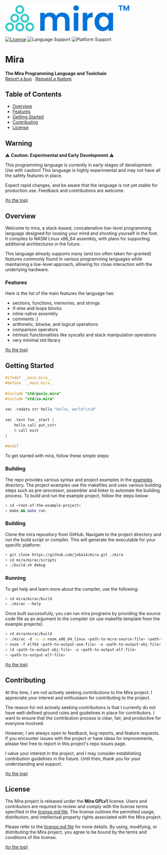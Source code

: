 
<a href="https://github.com/joba14/mira">
	<img src="./logo.svg" alt="Logo" width="400">
</a>

[![License](https://img.shields.io/badge/license-Mira_GPLv1-brightgreen.svg?style=for-the-badge)](./license.md)
![Language Support](https://img.shields.io/badge/languages-C-brightgreen.svg?style=for-the-badge)
![Platform Support](https://img.shields.io/badge/platforms-Linux-brightgreen.svg?style=for-the-badge)


# Mira
**The Mira Programming Language and Toolchain**<br>[Report a bug](https://github.com/joba14/mira/issues/new) · [Request a feature](https://github.com/joba14/mira/issues/new)


## Table of Contents
 - [Overview](#overview)
 - [Features](#features)
 - [Getting Started](#getting-started)
 - [Contributing](#contributing)
 - [License](#license)


## Warning
⚠️ **Caution: Experimental and Early Development** ⚠️

This programming language is currently in early stages of development. Use with caution! This language is highly experimental and may not have all the safety features in place.

Expect rapid changes, and be aware that the language is not yet stable for production use. Feedback and contributions are welcome.

[(to the top)](#mira)


## Overview
Welcome to mira, a stack-based, concatenative low-level programming language designed for loosing your mind and shooting yourself in the foot. It compiles to NASM Linux x86_64 assembly, with plans for supporting additional architectures in the future.

This language already supports many (and too often taken for-granted) features commonly found in various programming languages while maintaining a low-level approach, allowing for close interaction with the underlying hardware.

### Features
Here is the list of the main features the language has:
- sections, functions, memories, and strings
- if-else and loops blocks
- inline native assembly
- comments :)
- arithmetic, bitwise, and logical operations
- comparison operators
- intrinsic functionalities like syscalls and stack manipulation operations
- very minimal std library

[(to the top)](#mira)


## Getting Started
```c++
#ifndef __main_mira__
#define  __main_mira__

#include "std/posix.mira"
#include "std/io.mira"

sec .rodata str hello "hello, world!\n\0"

sec .text fun _start {
	hello call put_cstr
	0 call exit
}

#endif
```

To get started with mira, follow these simple steps:

### Building
The repo provides various syntax and project examples in the [examples](./examples) directory. The project examples use the makefiles and uses various building steps such as pre-processor, assembler and linker to automate the building process. To build and run the example project, follow the steps below:
```sh
> cd <root-of-the-example-project>
> make && make run
```

### Building
Clone the mira repository from GitHub. Navigate to the project directory and run the build script or compiler. This will generate the executable for your specific platform:
```sh
> git clone https://github.com/joba14/mira.git ./mira
> cd mira/mirac/scripts
> ./build.sh debug
```

### Running
To get help and learn more about the compiler, use the following:
```sh
> cd mira/mirac/build
> ./mirac --help
```

Once built successfully, you can run mira programs by providing the source code file as an argument to the compiler (or use makefile template from the example projects):
```sh
> cd mira/mirac/build
> ./mirac -d -u -a nasm_x86_64_linux <path-to-mira-source-file> <path-to-output-asm-file>
> nasm -f elf64 <path-to-output-asm-file> -o <path-to-output-obj-file>
> ld <path-to-output-obj-file> -o <path-to-output-elf-file>
> <path-to-output-elf-file>
```

[(to the top)](#mira)


## Contributing
At this time, I am not actively seeking contributions to the Mira project. I appreciate your interest and enthusiasm for contributing to the project.

The reason for not actively seeking contributions is that I currently do not have well-defined ground rules and guidelines in place for contributors. I want to ensure that the contribution process is clear, fair, and productive for everyone involved.

However, I am always open to feedback, bug reports, and feature requests. If you encounter issues with the project or have ideas for improvements, please feel free to report in this project's repo issues page.

I value your interest in the project, and I may consider establishing contribution guidelines in the future. Until then, thank you for your understanding and support.

[(to the top)](#mira)


## License
The Mira project is released under the **Mira GPLv1** license. Users and contributors are required to review and comply with the license terms specified in the [license.md file](./license.md). The license outlines the permitted usage, distribution, and intellectual property rights associated with the Mira project.

Please refer to the [license.md file](./license.md) for more details. By using, modifying, or distributing the Mira project, you agree to be bound by the terms and conditions of the license.

[(to the top)](#mira)

